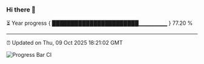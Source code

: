 ### Hi there 👋

⏳ Year progress { ███████████████████████▁▁▁▁▁▁▁ } 77.20 %

---

⏰ Updated on Thu, 09 Oct 2025 18:21:02 GMT

![Progress Bar CI](https://github.com/liununu/liununu/workflows/Progress%20Bar%20CI/badge.svg)
